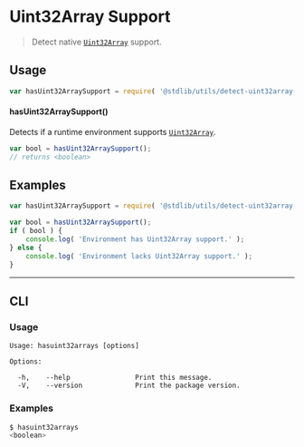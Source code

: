 # Uint32Array Support

> Detect native [`Uint32Array`][mdn-uint32array] support.


<section class="usage">

## Usage

``` javascript
var hasUint32ArraySupport = require( '@stdlib/utils/detect-uint32array-support' );
```

#### hasUint32ArraySupport()

Detects if a runtime environment supports [`Uint32Array`][mdn-uint32array].

``` javascript
var bool = hasUint32ArraySupport();
// returns <boolean>
```

</section>

<!-- /.usage -->


<section class="examples">

## Examples

``` javascript
var hasUint32ArraySupport = require( '@stdlib/utils/detect-uint32array-support' );

var bool = hasUint32ArraySupport();
if ( bool ) {
    console.log( 'Environment has Uint32Array support.' );
} else {
    console.log( 'Environment lacks Uint32Array support.' );
}
```

</section>

<!-- /.examples -->


---

<section class="cli">

## CLI

<section class="usage">

### Usage

``` text
Usage: hasuint32arrays [options]

Options:

  -h,    --help                Print this message.
  -V,    --version             Print the package version.
```

</section>

<!-- /.usage -->

<section class="examples">

### Examples

``` bash
$ hasuint32arrays
<boolean>
```

</section>

<!-- /.examples -->

</section>

<!-- /.cli -->


<section class="links">

[mdn-uint32array]: https://developer.mozilla.org/en-US/docs/Web/JavaScript/Reference/Global_Objects/Uint32Array

</section>

<!-- /.links -->
